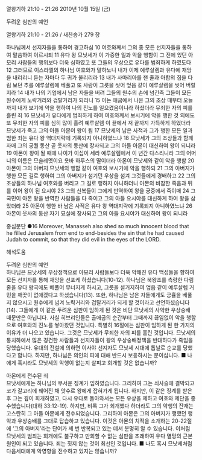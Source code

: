 열왕기하 21:10 - 21:26 
2010년 10월 15일 (금)

두려운 심판의 예언



열왕기하 21:10 - 21:26 / 새찬송가 279 장


하나님께서 선지자들을 통하여 경고하심
10 여호와께서 그의 종 모든 선지자들을 통하여 말씀하여 이르시되 11 유다 왕 므낫세가 이 가증한 일과 악을 행함이 그 전에 있던 아모리 사람들의 행위보다 더욱 심하였고 또 그들의 우상으로 유다를 범죄하게 하였도다 12 그러므로 이스라엘의 하나님 여호와가 말하노니 내가 이제 예루살렘과 유다에 재앙을 내리리니 듣는 자마다 두 귀가 울리리라 13 내가 사마리아를 잰 줄과 아합의 집을 다림 보던 추를 예루살렘에 베풀고 또 사람이 그릇을 씻어 엎음 같이 예루살렘을 씻어 버릴지라 14 내가 나의 기업에서 남은 자들을 버려 그들의 원수의 손에 넘긴즉 그들이 모든 원수에게 노략거리와 겁탈거리가 되리니 15 이는 애굽에서 나온 그의 조상 때부터 오늘까지 내가 보기에 악을 행하여 나의 진노를 일으켰음이니라 하셨더라 
무죄한 자의 피를 흘린 죄
16 므낫세가 유다에게 범죄하게 하여 여호와께서 보시기에 악을 행한 것 외에도 또 무죄한 자의 피를 심히 많이 흘려 예루살렘 이 끝에서 저 끝까지 가득하게 하였더라 
므낫세가 죽고 그의 아들 아몬이 왕이 됨
17 므낫세의 남은 사적과 그가 행한 모든 일과 범한 죄는 유다 왕 역대지략에 기록되지 아니하였느냐 18 므낫세가 그의 조상들과 함께 자매 그의 궁궐 동산 곧 웃사의 동산에 장사되고 그의 아들 아몬이 대신하여 왕이 되니라 
19 아몬이 왕이 될 때에 나이가 이십이 세라 예루살렘에서 이 년간 다스리니라 그의 어머니의 이름은 므술레멧이요 욧바 하루스의 딸이더라 
아몬이 므낫세와 같이 악을 행함
20 아몬이 그의 아버지 므낫세의 행함 같이 여호와 보시기에 악을 행하되 21 그의 아버지가 행한 모든 길로 행하여 그의 아버지가 섬기던 우상을 섬겨 그것들에게 경배하고 22 그의 조상들의 하나님 여호와를 버리고 그 길로 행하지 아니하더니 
아몬의 비참한 죽음과 뒤를 이어 왕이 된 요시야
23 그의 신복들이 그에게 반역하여 왕을 궁중에서 죽이매 24 그 국민이 아몬 왕을 반역한 사람들을 다 죽이고 그의 아들 요시야를 대신하게 하여 왕을 삼았더라 25 아몬이 행한 바 남은 사적은 유다 왕 역대지략에 기록되지 아니하였느냐 26 아몬이 웃사의 동산 자기 묘실에 장사되고 그의 아들 요시야가 대신하여 왕이 되니라

중심문단 ●16  Moreover, Manasseh also shed so much innocent blood that he filled Jerusalem from end to end-besides the sin that he had caused Judah to commit, so that they did evil in the eyes of the LORD.

해석도움





두려운 심판의 예언  
하나님은 므낫세의 우상정책으로 아모리 사람들보다 더욱 악해진 유다 백성들을 향하여 모든 선지자를 통해 재앙을 선포케 하셨습니다(10-12). 하나님은 북왕조를 측량한 다림줄을 유다 왕국에도 베풀어 무너지게 하시고, 그릇을 설거지하여 엎음 같이 예루살렘 거민을 깨끗이 없애겠다고 하셨습니다(13). 또한, 하나님은 남은 자들에게도 긍휼을 베풀지 않으시고 원수에게 넘겨 노략거리와 겁탈거리가 되게 할 것이라고 선언하셨습니다(14). 그들에게 이 같은 두려운 심판이 임하게 된 것은 비단 므낫세의 사악한 우상숭배 때문만은 아닙니다. 사실 히브리인들은 출애굽의 순간부터 그때까지 끊임없이 악을 행함으로 여호와의 진노를 쌓아왔던 것입니다. 특별히 16절에는 심판이 임하게 된 한 가지의 이유가 더 나오고 있습니다. 그것은 므낫세가 무죄한 자의 피를 흘린 것입니다. 므낫세의 통치하에서 많은 경건한 사람들과 선지자들이 왕의 우상숭배정책을 반대하다가 죽임을 당했습니다. 유대의 전설에 의하면 이사야 선지자도 므낫세 시대에 톱날로 순교를 당했다고 합니다. 하지만, 하나님은 의인의 피에 대해 반드시 보응하시는 분이십니다.
■ 나에게 혹시라도 므낫세의 악행이 없는지 살피고 회개할 것은 없습니까? 

아몬에게 전수된 죄  
므낫세에게는 하나님의 무서운 징계가 임하였습니다. 그리하여 그는 쇠사슬에 결박되고 코가 갈고리에 꿰어진 채 앗수르 왕에게 잡혀가게 됩니다. 하지만, 이 같은 징계를 받은 후 그는 깊이 회개하였고, 다시 유다로 돌아와서는 모든 우상을 제하고 여호와 제단을 중수했습니다(대하 33:12-19). 하지만, 비록 그가 회개했다 하더라도 그의 악행의 잔재는 고스란히 그 아들 아몬에게 전수되었습니다. 그리하여 아몬은 그의 아버지가 행했던 행악과 우상숭배를 그대로 답습하고 있습니다. 이것은 아몬의 치적을 소개하는 20-22절에 ‘그의 아버지’라는 단어가 세 번 반복되고 있는 데서 분명히 알 수 있습니다. 이처럼 므낫세의 범죄는 회개에도 불구하고 만회할 수 없는 심판을 초래하여 유다 멸망의 근본원인이 되고 있습니다. 죄는 짓지 않는 것이 최선인 것입니다.
■ 나도 혹시 므낫세처럼 다음세대에게 악영향을 전수하고 있지는 않습니까?